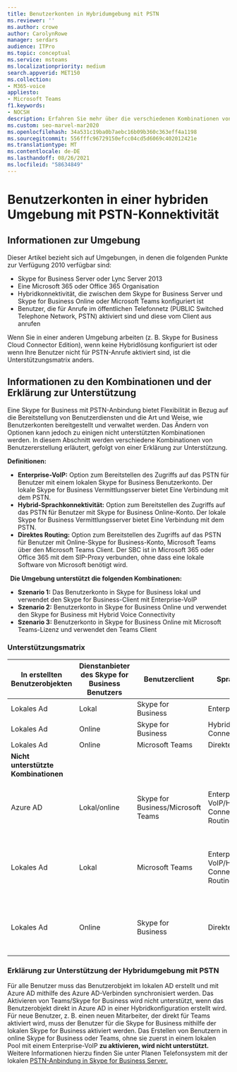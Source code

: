 ```yaml
---
title: Benutzerkonten in Hybridumgebung mit PSTN
ms.reviewer: ''
ms.author: crowe
author: CarolynRowe
manager: serdars
audience: ITPro
ms.topic: conceptual
ms.service: msteams
ms.localizationpriority: medium
search.appverid: MET150
ms.collection:
- M365-voice
appliesto:
- Microsoft Teams
f1.keywords:
- NOCSH
description: Erfahren Sie mehr über die verschiedenen Kombinationen von Benutzererstellung und welche Kombinationen unterstützt oder nicht unterstützt werden.
ms.custom: seo-marvel-mar2020
ms.openlocfilehash: 34a531c19ba0b7aebc16b09b360c363eff4a1198
ms.sourcegitcommit: 556fffc96729150efcc04cd5d6069c402012421e
ms.translationtype: MT
ms.contentlocale: de-DE
ms.lasthandoff: 08/26/2021
ms.locfileid: "58634849"
---
```

# <a name="user-accounts-in-a-hybrid-environment-with-pstn-connectivity"></a>Benutzerkonten in einer hybriden Umgebung mit PSTN-Konnektivität

## <a name="about-the-environment"></a>Informationen zur Umgebung

Dieser Artikel bezieht sich auf Umgebungen, in denen die folgenden Punkte zur Verfügung 2010 verfügbar sind: 
 
- Skype for Business Server oder Lync Server 2013 
- Eine Microsoft 365 oder Office 365 Organisation 
- Hybridkonnektivität, die zwischen dem Skype for Business Server und Skype for Business Online oder Microsoft Teams konfiguriert ist 
- Benutzer, die für Anrufe im öffentlichen Telefonnetz (PUBLIC Switched Telephone Network, PSTN) aktiviert sind und diese vom Client aus anrufen

 
Wenn Sie in einer anderen Umgebung arbeiten (z. B. Skype for Business Cloud Connector Edition), wenn keine Hybridlösung konfiguriert ist oder wenn Ihre Benutzer nicht für PSTN-Anrufe aktiviert sind, ist die Unterstützungsmatrix anders.  

## <a name="about-the-combinations-and-the-supportability-statement"></a>Informationen zu den Kombinationen und der Erklärung zur Unterstützung  

Eine Skype for Business mit PSTN-Anbindung bietet Flexibilität in Bezug auf die Bereitstellung von Benutzerdiensten und die Art und Weise, wie Benutzerkonten bereitgestellt und verwaltet werden. Das Ändern von Optionen kann jedoch zu einigen nicht unterstützten Kombinationen werden. In diesem Abschnitt werden verschiedene Kombinationen von Benutzererstellung erläutert, gefolgt von einer Erklärung zur Unterstützung.


**Definitionen:**   
- **Enterprise-VoIP:** Option zum Bereitstellen des Zugriffs auf das PSTN für Benutzer mit einem lokalen Skype for Business Benutzerkonto. Der lokale Skype for Business Vermittlungsserver bietet Eine Verbindung mit dem PSTN.  
- **Hybrid-Sprachkonnektivität:** Option zum Bereitstellen des Zugriffs auf das PSTN für Benutzer mit Skype for Business Online-Konto. Der lokale Skype for Business Vermittlungsserver bietet Eine Verbindung mit dem PSTN. 
- **Direktes Routing:** Option zum Bereitstellen des Zugriffs auf das PSTN für Benutzer mit Online-Skype for Business-Konto, Microsoft Teams über den Microsoft Teams Client. Der SBC ist in Microsoft 365 oder Office 365 mit dem SIP-Proxy verbunden, ohne dass eine lokale Software von Microsoft benötigt wird.

  
**Die Umgebung unterstützt die folgenden Kombinationen:**
- **Szenario 1:** Das Benutzerkonto in Skype for Business lokal und verwendet den Skype for Business-Client mit Enterprise-VoIP
- **Szenario 2:** Benutzerkonto in Skype for Business Online und verwendet den Skype for Business mit Hybrid Voice Connectivity
- **Szenario 3:** Benutzerkonto in Skype for Business Online mit Microsoft Teams-Lizenz und verwendet den Teams Client
 
### <a name="supportability-matrix"></a>Unterstützungsmatrix


|**In erstellten Benutzerobjekten**  |**Dienstanbieter des Skype for Business Benutzers**|**Benutzerclient**|**Sprachoption**|**Unterstützt**|
| ------------ | --------- | --------- | --------- | -------- |
|Lokales Ad| Lokal |Skype for Business   | Enterprise Voice   |Ja|
|Lokales Ad|Online| Skype for Business  | Hybrid Voice Connectivity   |Ja |
|Lokales Ad|Online |Microsoft Teams |Direktes Routing  |Ja |
|**Nicht unterstützte Kombinationen**    | |         |         |      |
|Azure AD| Lokal/online | Skype for Business/Microsoft Teams|Enterprise-VoIP/Hybrid Voice Connectivity/Direct Routing  |Nein, Benutzerobjekt MUSS zuerst in lokalem AD erstellt werden. |
|Lokales Ad  |Lokal| Microsoft Teams| Enterprise-VoIP/Hybrid Voice Connectivity/Direct Routing   |Nein, Microsoft Teams Client wird von lokalen Clients nicht Skype for Business |     
|Lokales Ad  |Online |Skype for Business  | Direktes Routing  |Nein, Direktes Routing wird vom Client Skype for Business unterstützt.  |


### <a name="supportability-statement-for-the-hybrid-environment-with-pstn"></a>Erklärung zur Unterstützung der Hybridumgebung mit PSTN

Für alle Benutzer muss  das Benutzerobjekt im lokalen AD erstellt und mit Azure AD mithilfe des Azure AD-Verbinden synchronisiert werden. Das Aktivieren von Teams/Skype for Business wird  nicht unterstützt, wenn das Benutzerobjekt direkt in Azure AD in einer Hybridkonfiguration erstellt wird. Für neue Benutzer, z. B. einen neuen Mitarbeiter, der direkt für Teams aktiviert wird, muss der Benutzer für die Skype for Business mithilfe der lokalen Skype for Business aktiviert werden. Das Erstellen von Benutzern in online Skype for Business oder Teams, ohne sie zuerst in einem lokalen Pool mit einem Enterprise-VoIP **zu aktivieren, wird nicht unterstützt.** Weitere Informationen hierzu finden Sie unter Planen Telefonsystem mit der lokalen [PSTN-Anbindung in Skype for Business Server.](/skypeforbusiness/skype-for-business-hybrid-solutions/plan-your-phone-system-cloud-pbx-solution/plan-phone-system-with-on-premises-pstn-connectivity)